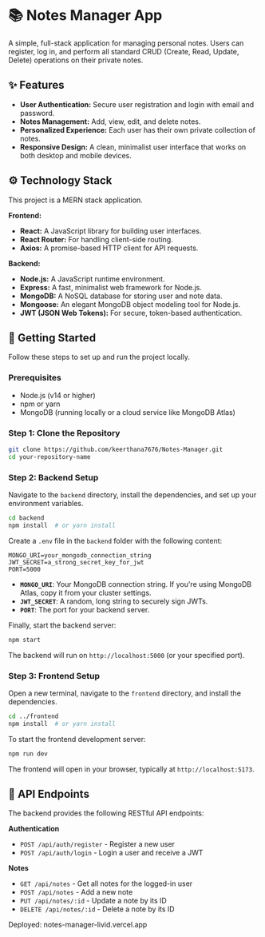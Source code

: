 
# 📚 Notes Manager App

A simple, full-stack application for managing personal notes. Users can register, log in, and perform all standard CRUD (Create, Read, Update, Delete) operations on their private notes.

## ✨ Features

  - **User Authentication:** Secure user registration and login with email and password.
  - **Notes Management:** Add, view, edit, and delete notes.
  - **Personalized Experience:** Each user has their own private collection of notes.
  - **Responsive Design:** A clean, minimalist user interface that works on both desktop and mobile devices.

## ⚙️ Technology Stack

This project is a MERN stack application.

**Frontend:**

  * **React:** A JavaScript library for building user interfaces.
  * **React Router:** For handling client-side routing.
  * **Axios:** A promise-based HTTP client for API requests.

**Backend:**

  * **Node.js:** A JavaScript runtime environment.
  * **Express:** A fast, minimalist web framework for Node.js.
  * **MongoDB:** A NoSQL database for storing user and note data.
  * **Mongoose:** An elegant MongoDB object modeling tool for Node.js.
  * **JWT (JSON Web Tokens):** For secure, token-based authentication.

## 🚀 Getting Started

Follow these steps to set up and run the project locally.

### Prerequisites

  * Node.js (v14 or higher)
  * npm or yarn
  * MongoDB (running locally or a cloud service like MongoDB Atlas)

### Step 1: Clone the Repository

```bash
git clone https://github.com/keerthana7676/Notes-Manager.git
cd your-repository-name
```

### Step 2: Backend Setup

Navigate to the `backend` directory, install the dependencies, and set up your environment variables.

```bash
cd backend
npm install  # or yarn install
```

Create a `.env` file in the `backend` folder with the following content:

```env
MONGO_URI=your_mongodb_connection_string
JWT_SECRET=a_strong_secret_key_for_jwt
PORT=5000
```

  * **`MONGO_URI`**: Your MongoDB connection string. If you're using MongoDB Atlas, copy it from your cluster settings.
  * **`JWT_SECRET`**: A random, long string to securely sign JWTs.
  * **`PORT`**: The port for your backend server.

Finally, start the backend server:

```bash
npm start
```

The backend will run on `http://localhost:5000` (or your specified port).

### Step 3: Frontend Setup

Open a new terminal, navigate to the `frontend` directory, and install the dependencies.

```bash
cd ../frontend
npm install  # or yarn install
```

To start the frontend development server:

```bash
npm run dev
```

The frontend will open in your browser, typically at `http://localhost:5173`.

## 📄 API Endpoints

The backend provides the following RESTful API endpoints:

**Authentication**

  * `POST /api/auth/register` - Register a new user
  * `POST /api/auth/login` - Login a user and receive a JWT

**Notes**

  * `GET /api/notes` - Get all notes for the logged-in user
  * `POST /api/notes` - Add a new note
  * `PUT /api/notes/:id` - Update a note by its ID
  * `DELETE /api/notes/:id` - Delete a note by its ID

Deployed: notes-manager-livid.vercel.app

